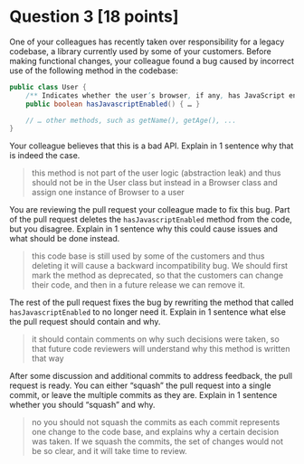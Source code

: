 # Question 3 [18 points]

One of your colleagues has recently taken over responsibility for a legacy codebase, a library currently used by some of your customers.
Before making functional changes, your colleague found a bug caused by incorrect use of the following method in the codebase:

```java
public class User {
    /** Indicates whether the user’s browser, if any, has JavaScript enabled. */
    public boolean hasJavascriptEnabled() { … }

    // … other methods, such as getName(), getAge(), ...
}
```

Your colleague believes that this is a bad API. Explain in 1 sentence why that is indeed the case.

> this method is not part of the user logic (abstraction leak) and thus should not be in the User class but instead 
> in a Browser class and assign one instance of Browser to a user

You are reviewing the pull request your colleague made to fix this bug. Part of the pull request deletes the `hasJavascriptEnabled` method from the code, but you disagree.
Explain in 1 sentence why this could cause issues and what should be done instead.

> this code base is still used by some of the customers and thus deleting it will cause a backward incompatibility 
> bug. We should first mark the method as deprecated, so that the customers can change their code, and then in a 
> future release we can remove it. 

The rest of the pull request fixes the bug by rewriting the method that called `hasJavascriptEnabled` to no longer need it.
Explain in 1 sentence what else the pull request should contain and why.

> it should contain comments on why such decisions were taken, so that future code reviewers will understand why
> this method is written that way

After some discussion and additional commits to address feedback, the pull request is ready.
You can either “squash” the pull request into a single commit, or leave the multiple commits as they are.
Explain in 1 sentence whether you should “squash” and why.

> no you should not squash the commits as each commit represents one change to the code base, and explains why 
> a certain decision was taken. If we squash the commits, the set of changes would not be so clear, and it will
> take time to review.
